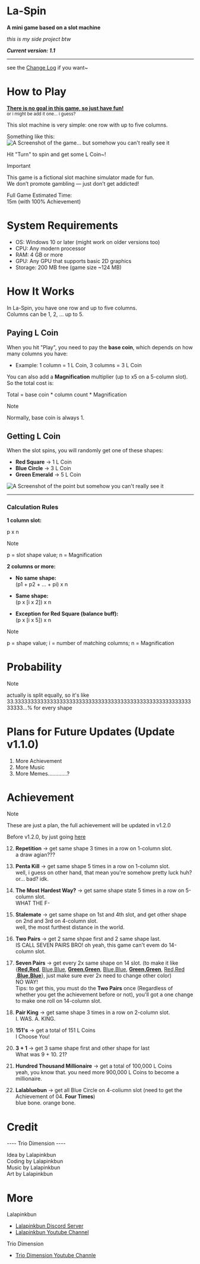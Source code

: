 # La-Spin

**A mini game based on a slot machine**

*this is my side project btw*

***Current version: 1.1***

---

see the [Change Log](ChangeLog.md) if you want~

# How to Play
<ins><b>There is no goal in this game, so just have fun!</b></ins><br/>
<sub>or i might be add it one... i guess?</sub>

This slot machine is very simple: one row with up to five columns.

Something like this:  
![A Screenshot of the game… but somehow you can't really see it](pic/pic1.png)

Hit "Turn" to spin and get some L Coin~!

> [!IMPORTANT]
> This game is a fictional slot machine simulator made for fun.  
We don’t promote gambling — just don’t get addicted! 

Full Game Estimated Time:  
15m (with 100% Achievement)

# System Requirements

- OS: Windows 10 or later (might work on older versions too)
- CPU: Any modern processor  
- RAM: 4 GB or more
- GPU: Any GPU that supports basic 2D graphics  
- Storage: 200 MB free (game size ~124 MB)  

# How It Works

In La-Spin, you have one row and up to five columns.  
Columns can be 1, 2, … up to 5.

## Paying L Coin
When you hit "Play", you need to pay the **base coin**, which depends on how many columns you have:  
- Example: 1 column = 1 L Coin, 3 columns = 3 L Coin  

You can also add a **Magnification** multiplier (up to x5 on a 5-column slot).  
So the total cost is:

Total = base coin * column count * Magnification

> [!NOTE]
> Normally, base coin is always 1.

## Getting L Coin
When the slot spins, you will randomly get one of these shapes:

- **Red Square** → 1 L Coin  
- **Blue Circle** → 3 L Coin  
- **Green Emerald** → 5 L Coin  

![A Screenshot of the point but somehow you can't really see it](pic/point.png)

---

### Calculation Rules

**1 column slot:**  

p x n

> [!NOTE]
> p = slot shape value; n = Magnification

**2 columns or more:**  

- **No same shape:**<br/>
(p1 + p2 + … + pi) x n

- **Same shape:**<br/>
(p x [i x 2]) x n

- **Exception for Red Square (balance buff):**<br/>
(p x [i x 5]) x n

> [!NOTE]
> p = shape value; i = number of matching columns; n = Magnification

# Probability

> [!NOTE]
> actually is split equally, so it's like 33.333333333333333333333333333333333333333333333333333333333333...% for every shape

# Plans for Future Updates (Update v1.1.0)

1. More Achievement
2. More Music
3. More Memes.............?

# Achievement

> [!NOTE]
> These are just a plan, the full achievement will be updated in v1.2.0

Before v1.2.0, by just going [here](Achievement.md)

12. **Repetition** -> get same shape 3 times in a row on 1-column slot.  
a draw agian???

13. **Penta Kill** -> get same shape 5 times in a row on 1-column slot.  
well, i guess on other hand, that mean you're somehow pretty luck huh? or... bad? idk.

14. **The Most Hardest Way?** -> get same shape state 5 times in a row on 5-column slot.  
WHAT THE F-

15. **Stalemate** -> get same shape on 1st and 4th slot, and get other shape on 2nd and 3rd on 4-column slot.  
well, the most furthest distance in the world.

16. **Two Pairs** -> get 2 same shpae first and 2 same shape last.  
IS CALL SEVEN PAIRS BRO! oh yeah, this game can't evem do 14-column slot.

17. **Seven Pairs** -> get every 2x same shape on 14 slot. (to make it like {<ins>**Red,Red**</ins>, <ins>Blue,Blue</ins>, <ins>**Green,Green**</ins>, <ins>Blue,Blue</ins>, <ins>**Green,Green**</ins>, <ins>Red,Red</ins> ,<ins>**Blue,Blue**</ins>}, just make sure ever 2x need to change other color)  
NO WAY!  
Tips: to get this, you must do the **Two Pairs** once (Regardless of whether you get the achievement before or not), you'll got a one change to make one roll on 14-column slot.

18. **Pair King** -> get same shape 3 times in a row on 2-column slot.  
I. WAS. A. KING.

19. **151's** -> get a total of 151 L Coins  
I Choose You!

20. **3 + 1** -> get 3 same shape first and other shape for last  
What was 9 + 10. 21?

21. **Hundred Thousand Millionaire** -> get a total of 100,000 L Coins  
yeah, you know that. you need more 900,000 L Coins to become a millionaire.

22. **Lalabluebun** -> get all Blue Circle on 4-coliumn slot (need to get the Achievement of 04. **Four Times**)  
blue bone. orange bone.

# Credit

---- Trio Dimension ----

Idea by Lalapinkbun  
Coding by Lalapinkbun  
Music by Lalapinkbun  
Art by Lalapinkbun

# More
Lalapinkbun

- [Lalapinkbun Discord Server](https://discord.gg/EFTQ4sb7YD)
- [Lalapinkbun Youtube Channel](https://www.youtube.com/@lalapinkbun)

Trio Dimension

- [Trio Dimension Youtube Channle](https://www.youtube.com/@TrioDimensionStudioOfficial)
